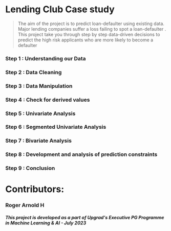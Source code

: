 # Lending Club Case study
> The aim of the project is to predict loan-defaulter using existing data.
> Major lending companies suffer a loss failing to spot a loan-defaulter .
> This project take you through step by step data-driven decisions to predict the high risk applicants who are more likely to become a defaulter

### Step 1 : Understanding our Data
### Step 2 : Data Cleaning
### Step 3 : Data Manipulation
### Step 4 : Check for derived values
### Step 5 : Univariate Analysis
### Step 6 : Segmented Univariate Analysis
### Step 7 : Bivariate Analysis
### Step 8 : Development and analysis of prediction constraints
### Step 9 : Conclusion

# Contributors:
### Roger Arnold H

##### This project is developed as a part of Upgrad's Executive PG Programme in Machine Learning & AI - July 2023